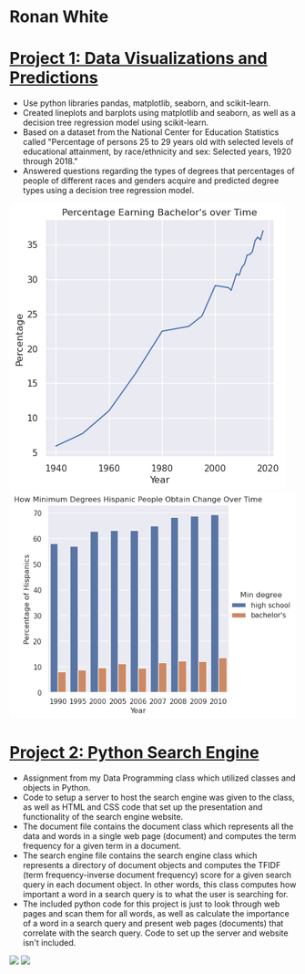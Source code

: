 # Ronan White

# [Project 1: Data Visualizations and Predictions](https://github.com/rpwhite02/Portfolio/tree/main/Project1)
* Use python libraries pandas, matplotlib, seaborn, and scikit-learn.
* Created lineplots and barplots using matplotlib and seaborn, as well as a decision tree regression model using scikit-learn.
* Based on a dataset from the National Center for Education Statistics called "Percentage of persons 25 to 29 years old with
selected levels of educational attainment, by race/ethnicity and sex: Selected years, 1920 through 2018."
* Answered questions regarding the types of degrees that percentages of people of different races and genders acquire and predicted
degree types using a decision tree regression model.

![](/images/lineplot.png)
![](/images/hispanicplot.png)

# [Project 2: Python Search Engine](https://github.com/rpwhite02/Portfolio/tree/main/Project2)
* Assignment from my Data Programming class which utilized classes and objects in Python.
* Code to setup a server to host the search engine was given to the class, as well as HTML and CSS
code that set up the presentation and functionality of the search engine website.
* The document file contains the document class which represents all the data and words in a
single web page (document) and computes the term frequency for a given term in a document.
* The search engine file contains the search engine class which represents a directory of document
objects and computes the TFIDF (term frequency-inverse document frequency) score for a given
search query in each document object. In other words, this class computes how important a word
in a search query is to what the user is searching for.
* The included python code for this project is just to look through web pages and scan them for all words, as
well as calculate the importance of a word in a search query and present web pages (documents) that
correlate with the search query. Code to set up the server and website isn't included.

![](/images/Screenshot(32).png)
![](/images/Screenshot(33).png)
